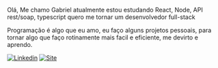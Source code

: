 Olá, Me chamo Gabriel
atualmente estou estudando React, Node, API rest/soap, typescript
quero me tornar um desenvolvedor full-stack

Programação é algo que eu amo, eu faço alguns projetos pessoais, para tornar algo que faço rotinamente mais facil e eficiente, me devirto e aprendo.


[![Linkedin](https://img.shields.io/badge/LinkedIn-0077B5?style=for-the-badge&logo=linkedin&logoColor=white)](https://www.linkedin.com/in/gabriel-batalha-lima/) 
[![Site](https://img.shields.io/badge/site%20-%23323330.svg?&style=for-the-badge&logo=site&logoColor=black&color=8000FF)](https://multilinear-preserv.000webhostapp.com/)
